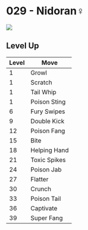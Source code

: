 # 029 - Nidoran♀
![][029]

## Level Up

Level | Move
---   | ---
  1   | Growl
  1   | Scratch
  1   | Tail Whip
  1   | Poison Sting
  6   | Fury Swipes
  9   | Double Kick
 12   | Poison Fang
 15   | Bite
 18   | Helping Hand
 21   | Toxic Spikes
 24   | Poison Jab
 27   | Flatter
 30   | Crunch
 33   | Poison Tail
 36   | Captivate
 39   | Super Fang



[029]: /img/pokemon/029.png

